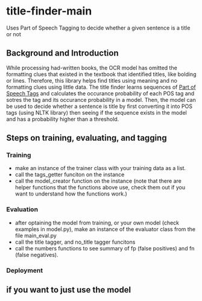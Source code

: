 # title-finder-main
Uses Part of Speech Tagging to decide whether a given sentence is a title or not


## Background and Introduction
While processing had-written books, the OCR model has omitted the formatting clues that existed in the textbook that identified titles, like bolding or lines. Therefore, this library helps find titles using meaning and no formatting clues using little data.
The title finder learns sequences of [Part of Speech Tags](https://www.nltk.org/book/ch05.html) and calculates the occurance probability of each POS tag and sotres the tag and its occurance probability in a model. Then, the model can be used to decide whether a sentence is 
title by first converting it into POS tags (using NLTK library) then seeing if the sequence exists in the model and has a probability higher than a threshold. 

## Steps on training, evaluating, and tagging

### Training 
  - make an instance of the trainer class with your training data as a list.
  - call the tags_getter funciton on the instance
  - call the model_creator function on the instance
    (note that there are helper functions that the functions above use, check them out if you want to understand how the functions work.)
### Evaluation 
  - after optaining the model from training, or your own model (check examples in model.py), make an instance of the evaluator class from the file main_eval.py
  - call the title tagger, and no_title tagger funcitons
  - call the numbers functions to see summary of fp (false positives) and fn (false negatives).
### Deployment 
  if you want to just use the model 
  - 
